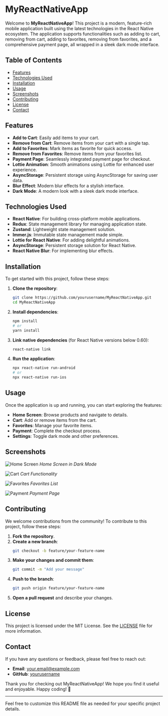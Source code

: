 # MyReactNativeApp

Welcome to **MyReactNativeApp**! This project is a modern, feature-rich mobile application built using the latest technologies in the React Native ecosystem. The application supports functionalities such as adding to cart, removing from cart, adding to favorites, removing from favorites, and a comprehensive payment page, all wrapped in a sleek dark mode interface.

## Table of Contents

- [Features](#features)
- [Technologies Used](#technologies-used)
- [Installation](#installation)
- [Usage](#usage)
- [Screenshots](#screenshots)
- [Contributing](#contributing)
- [License](#license)
- [Contact](#contact)

## Features

- **Add to Cart**: Easily add items to your cart.
- **Remove from Cart**: Remove items from your cart with a single tap.
- **Add to Favorites**: Mark items as favorite for quick access.
- **Remove from Favorites**: Remove items from your favorites list.
- **Payment Page**: Seamlessly integrated payment page for checkout.
- **Lottie Animation**: Smooth animations using Lottie for enhanced user experience.
- **AsyncStorage**: Persistent storage using AsyncStorage for saving user data.
- **Blur Effect**: Modern blur effects for a stylish interface.
- **Dark Mode**: A modern look with a sleek dark mode interface.

## Technologies Used

- **React Native**: For building cross-platform mobile applications.
- **Redux**: State management library for managing application state.
- **Zustand**: Lightweight state management solution.
- **Immer.js**: Immutable state management made simple.
- **Lottie for React Native**: For adding delightful animations.
- **AsyncStorage**: Persistent storage solution for React Native.
- **React Native Blur**: For implementing blur effects.

## Installation

To get started with this project, follow these steps:

1. **Clone the repository**:
   ```bash
   git clone https://github.com/yourusername/MyReactNativeApp.git
   cd MyReactNativeApp
   ```

2. **Install dependencies**:
   ```bash
   npm install
   # or
   yarn install
   ```

3. **Link native dependencies** (for React Native versions below 0.60):
   ```bash
   react-native link
   ```

4. **Run the application**:
   ```bash
   npx react-native run-android
   # or
   npx react-native run-ios
   ```

## Usage

Once the application is up and running, you can start exploring the features:

- **Home Screen**: Browse products and navigate to details.
- **Cart**: Add or remove items from the cart.
- **Favorites**: Manage your favorite items.
- **Payment**: Complete the checkout process.
- **Settings**: Toggle dark mode and other preferences.

## Screenshots

![Home Screen](screenshots/home.png)
*Home Screen in Dark Mode*

![Cart](screenshots/cart.png)
*Cart Functionality*

![Favorites](screenshots/favorites.png)
*Favorites List*

![Payment](screenshots/payment.png)
*Payment Page*

## Contributing

We welcome contributions from the community! To contribute to this project, follow these steps:

1. **Fork the repository**.
2. **Create a new branch**:
   ```bash
   git checkout -b feature/your-feature-name
   ```
3. **Make your changes and commit them**:
   ```bash
   git commit -m "Add your message"
   ```
4. **Push to the branch**:
   ```bash
   git push origin feature/your-feature-name
   ```
5. **Open a pull request** and describe your changes.

## License

This project is licensed under the MIT License. See the [LICENSE](LICENSE) file for more information.

## Contact

If you have any questions or feedback, please feel free to reach out:

- **Email**: your.email@example.com
- **GitHub**: [yourusername](https://github.com/yourusername)

Thank you for checking out MyReactNativeApp! We hope you find it useful and enjoyable. Happy coding! 🚀

---

Feel free to customize this README file as needed for your specific project details.